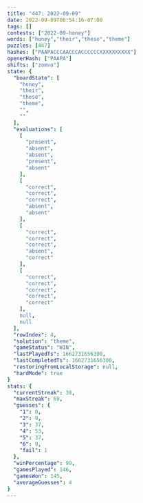 ```yaml
---
title: "447: 2022-09-09"
date: 2022-09-09T06:54:16-07:00
tags: []
contests: ["2022-09-honey"]
words: ["honey","their","these","theme"]
puzzles: [447]
hashes: ["PAAPACCCAACCCACCCCCCXXXXXXXXXX"]
openerHash: ["PAAPA"]
shifts: ["zomvo"]
state: {
  "boardState": [
    "honey",
    "their",
    "these",
    "theme",
    "",
    ""
  ],
  "evaluations": [
    [
      "present",
      "absent",
      "absent",
      "present",
      "absent"
    ],
    [
      "correct",
      "correct",
      "correct",
      "absent",
      "absent"
    ],
    [
      "correct",
      "correct",
      "correct",
      "absent",
      "correct"
    ],
    [
      "correct",
      "correct",
      "correct",
      "correct",
      "correct"
    ],
    null,
    null
  ],
  "rowIndex": 4,
  "solution": "theme",
  "gameStatus": "WIN",
  "lastPlayedTs": 1662731656300,
  "lastCompletedTs": 1662731656300,
  "restoringFromLocalStorage": null,
  "hardMode": true
}
stats: {
  "currentStreak": 38,
  "maxStreak": 69,
  "guesses": {
    "1": 0,
    "2": 9,
    "3": 37,
    "4": 53,
    "5": 37,
    "6": 9,
    "fail": 1
  },
  "winPercentage": 99,
  "gamesPlayed": 146,
  "gamesWon": 145,
  "averageGuesses": 4
}
---
```


<!-- more -->
